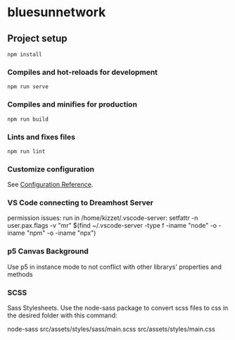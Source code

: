 # bluesunnetwork

## Project setup
```
npm install
```

### Compiles and hot-reloads for development
```
npm run serve
```

### Compiles and minifies for production
```
npm run build
```

### Lints and fixes files
```
npm run lint
```

### Customize configuration
See [Configuration Reference](https://cli.vuejs.org/config/).

### VS Code connecting to Dreamhost Server
permission issues:
run in /home/kizzet/.vscode-server: setfattr -n user.pax.flags -v "mr" $(find ~/.vscode-server -type f -iname "node" -o -iname "npm" -o -iname "npx") 

### p5 Canvas Background
Use p5 in instance mode to not conflict with other librarys' properties and methods

### SCSS
Sass Stylesheets. Use the node-sass package to convert scss files to css in the desired folder with this command:

node-sass src/assets/styles/sass/main.scss src/assets/styles/main.css
